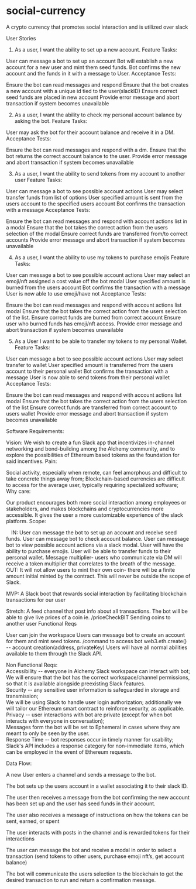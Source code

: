# social-currency
A crypto currency that promotes social interaction and is utilized over slack

User Stories

1. As a user, I want the ability to set up a new account.
Feature Tasks:

User can message a bot to set up an account
Bot will establish a new account for a new user and mint them seed funds.
Bot confirms the new account and the funds in it with a message to User.
Acceptance Tests:

Ensure the bot can read messages and respond
Ensure that the bot creates a new account with a unique id tied to the user(slackID)
Ensure correct seed funds are placed in new account
Provide error message and abort transaction if system becomes unavailable

2. As a user, I want the ability to check my personal account balance by asking the bot.
Feature Tasks:

User may ask the bot for their account balance and receive it in a DM.
Acceptance Tests:

Ensure the bot can read messages and respond with a dm.
Ensure that the bot returns the correct account balance to the user.
Provide error message and abort transaction if system becomes unavailable

3. As a user, I want the ability to send tokens from my account to another user
Feature Tasks:

User can message a bot to see possible account actions
User may select transfer funds from list of options
User specified amount is sent from the users account to the specified users account
Bot confirms the transaction with a message
Acceptance Tests:

Ensure the bot can read messages and respond with account actions list in a modal
Ensure that the bot takes the correct action from the users selection of the modal
Ensure correct funds are transferred from/to correct accounts
Provide error message and abort transaction if system becomes unavailable

4. As a user, I want the ability to use my tokens to purchase emojis
Feature Tasks:

User can message a bot to see possible account actions
User may select an emoji/nft assigned a cost value off the bot modal
User specified amount is burned from the users account
Bot confirms the transaction with a message
User is now able to use emoji/have not
Acceptance Tests:

Ensure the bot can read messages and respond with account actions list modal
Ensure that the bot takes the correct action from the users selection of the list.
Ensure correct funds are burned from correct account
Ensure user who burned funds has emoji/nft access.
Provide error message and abort transaction if system becomes unavailable

5. As a User I want to be able to transfer my tokens to my personal Wallet.
Feature Tasks:

User can message a bot to see possible account actions
User may select transfer to wallet
User specified amount is transferred from the users account to their personal wallet
Bot confirms the transaction with a message
User is now able to send tokens from their personal wallet
Acceptance Tests:

Ensure the bot can read messages and respond with account actions list modal
Ensure that the bot takes the correct action from the users selection of the list
Ensure correct funds are transferred from correct account to users wallet
Provide error message and abort transaction if system becomes unavailable

Software Requirements:

Vision:
We wish to create a fun Slack app that incentivizes in-channel networking and bond-building among the Alchemy community, and to explore the possibilities of Ethereum based tokens as the foundation for said incentives.
Pain:

Social activity, especially when remote, can feel amorphous and difficult to take concrete things away from;
Blockchain-based currencies are difficult to access for the average user, typically requiring specialized software;
Why care:

Our product encourages both more social interaction among employees or stakeholders, and makes blockchains and cryptocurrencies more accessible. It gives the user a more customizable experience of the slack platform.
Scope:

 IN:
User can message the bot to set up an account and receive seed funds.
User can message bot to check account balance.
User can message bot to view possible account actions via a slack modal.
User will have the ability to purchase emojis.
User will be able to transfer funds to their personal wallet.
Message multiplier-  users who communicate via DM will receive a token multiplier that correlates to the breath of the message.
 
 OUT:
It will not allow users to mint their own coin- there will be a finite amount initial minted by the contract.
This will never be outside the scope of Slack.

MVP: 
A Slack boot that rewards social interaction by facilitating blockchain transactions for our user

Stretch:
A feed channel that post info about all  transactions.
 The bot will be able to give live prices of a coin ie. /priceCheckBIT
Sending coins to another user
Functional Reqs

User can join the workspace
Users can message bot to create an account for them and mint seed tokens.
/command to access bot
web3.eth.create() -- account creation(address, privateKey)
Users will have all normal abilities available to them through the Slack API.  

Non Functional Reqs:  
Accessibility -- everyone in Alchemy Slack workspace can interact with bot;  
  We will ensure that the bot has the correct workspace/channel permissions, so that it is available alongside preexisting Slack features.  
Security -- any sensitive user information is safeguarded in storage and transmission;  
  We will be using Slack to handle user login authorization; additionally we will tailor our Ethereum smart contract to reinforce security, as applicable.  
Privacy -- user interactions with bot are private (except for when bot interacts with everyone in conversation);  
  Messages form the bot will be set to Ephemeral in cases where they are meant to only be seen by the user.  
Response Time -- bot responses occur in timely manner for usability;  
  Slack's API includes a response category for non-immediate items, which can be employed in the event of Ethereum requests.  

Data Flow:

A new User enters a channel and sends a message to the bot.

The bot sets up the users account in a wallet associating it to their slack ID.

The user then receives a message from the bot confirming the new account has been set up and the user has seed funds in their account.

The user also receives a message of instructions on how the tokens can be sent, earned, or spent

The user interacts with posts in the channel and is rewarded tokens for their interactions

The user can message the bot and receive a modal in order to select a transaction (send tokens to other users, purchase emoji nft’s, get account balance)

The bot will communicate the users selection to the blockchain to get the desired transaction to run and return a confirmation message.
